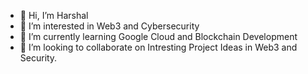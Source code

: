 - 👋 Hi, I’m Harshal
- 👀 I’m interested in Web3 and Cybersecurity
- 🌱 I’m currently learning Google Cloud and Blockchain Development
- 💞️ I’m looking to collaborate on Intresting Project Ideas in Web3 and Security.
<!---- 📫 How to reach me 
--->
<!---
Harshal8887/Harshal8887 is a ✨ special ✨ repository because its `README.md` (this file) appears on your GitHub profile.
You can click the Preview link to take a look at your changes.
--->
